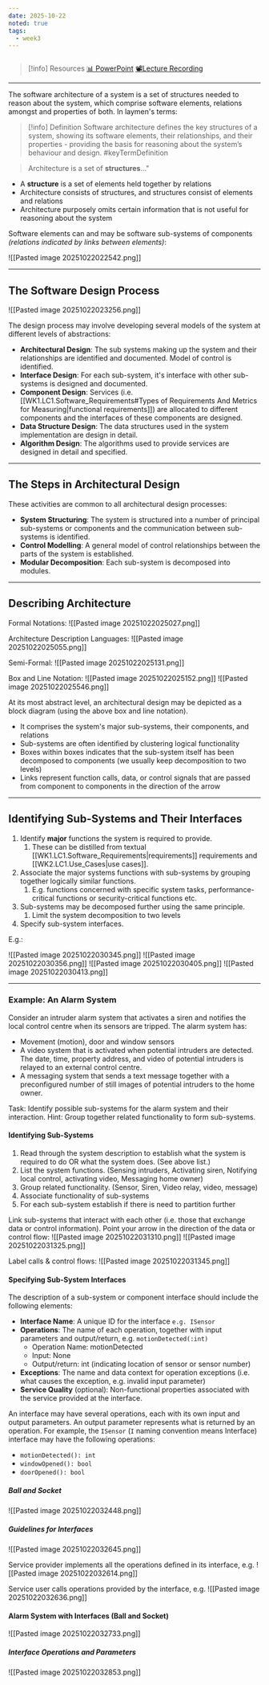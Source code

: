 ```yaml
---
date: 2025-10-22
noted: true
tags:
  - week3
---
```

```table-of-contents
```

> [!info] Resources
> [📊 PowerPoint](WK3.LC1.Software_Architecture.pdf)
> [📽️Lecture Recording]()


---

The software architecture of a system is a set of structures needed to reason about the system, which comprise software elements, relations amongst and properties of both. In laymen's terms:

> [!info] Definition 
> Software architecture defines the key structures of a system, showing its software elements, their relationships, and their properties - providing the basis for reasoning about the system’s behaviour and design. #keyTermDefinition

> Architecture is a set of **structures**..."

- A **structure** is a set of elements held together by relations
- Architecture consists of structures, and structures consist of elements and relations
- Architecture purposely omits certain information that is not useful for reasoning about the system

Software elements can and may be software sub-systems of components _(relations indicated by links between elements)_:

![[Pasted image 20251022022542.png]]

---
## The Software Design Process

![[Pasted image 20251022023256.png]]

The design process may involve developing several models of the system at different levels of abstractions:
- **Architectural Design**: The sub systems making up the system and their relationships are identified and documented. Model of control is identified.
- **Interface Design**: For each sub-system, it's interface with other sub-systems is designed and documented.
- **Component Design**: Services (i.e. [[WK1.LC1.Software_Requirements#Types of Requirements And Metrics for Measuring|functional requirements]]) are allocated to different components and the interfaces of these components are designed.
- **Data Structure Design**: The data structures used in the system implementation are design in detail.
- **Algorithm Design**: The algorithms used to provide services are designed in detail and specified.

---
## The Steps in Architectural Design

These activities are common to all architectural design processes:
- **System Structuring**: The system is structured into a number of principal sub-systems or components and the communication between sub-systems is identified.
- **Control Modelling**: A general model of control relationships between the parts of the system is established.
- **Modular Decomposition**: Each sub-system is decomposed into modules.

---
## Describing Architecture

Formal Notations:
![[Pasted image 20251022025027.png]]

Architecture Description Languages:
![[Pasted image 20251022025055.png]]

Semi-Formal:
![[Pasted image 20251022025131.png]]

Box and Line Notation:
![[Pasted image 20251022025152.png]]
![[Pasted image 20251022025546.png]]

At its most abstract level, an architectural design may be depicted as a block diagram (using the above box and line notation). 
- It comprises the system's major sub-systems, their components, and relations
- Sub-systems are often identified by clustering logical functionality
- Boxes within boxes indicates that the sub-system itself has been decomposed to components (we usually keep decomposition to two levels)
- Links represent function calls, data, or control signals that are passed from component to components in the direction of the arrow

---
## Identifying Sub-Systems and Their Interfaces

1. Identify **major** functions the system is required to provide.
	1. These can be distilled from textual [[WK1.LC1.Software_Requirements|requirements]] requirements and [[WK2.LC1.Use_Cases|use cases]].
2. Associate the major systems functions with sub-systems by grouping together logically similar functions.
	1. E.g. functions concerned with specific system tasks, performance-critical functions or security-critical functions etc.
3. Sub-systems may be decomposed further using the same principle.
	1. Limit the system decomposition to two levels
4. Specify sub-system interfaces.

E.g.:

![[Pasted image 20251022030345.png]]
![[Pasted image 20251022030356.png]]
![[Pasted image 20251022030405.png]]
![[Pasted image 20251022030413.png]]

---
### Example: An Alarm System

Consider an intruder alarm system that activates a siren and notifies the local control centre when its sensors are tripped. The alarm system has:
- Movement (motion), door and window sensors
- A video system that is activated when potential intruders are detected. The date, time, property address, and video of potential intruders is relayed to an external control centre.
- A messaging system that sends a text message together with a preconfigured number of still images of potential intruders to the home owner.

Task: Identify possible sub-systems for the alarm system and their interaction. Hint: Group together related functionality to form sub-systems. 

#### Identifying Sub-Systems

1. Read through the system description to establish what the system is required to do OR what the system does. (See above list.)
2. List the system functions. (Sensing intruders, Activating siren, Notifying local control, activating video, Messaging home owner)
3. Group related functionality. (Sensor, Siren, Video relay, video, message)
4. Associate functionality of sub-systems
5. For each sub-system establish if there is need to partition further

Link sub-systems that interact with each other (i.e. those that exchange data or control information). Point your arrow in the direction of the data or control flow:
![[Pasted image 20251022031310.png]]
![[Pasted image 20251022031325.png]]

Label calls & control flows:
![[Pasted image 20251022031345.png]]

#### Specifying Sub-System Interfaces

The description of a sub-system or component interface should include the following elements:
- **Interface Name**: A unique ID for the interface `e.g. ISensor`
- **Operations**: The name of each operation, together with input parameters and output/return, e.g. `motionDetected(:int)`
	- Operation Name: motionDetected
	- Input: None
	- Output/return: int (indicating location of sensor or sensor number)
- **Exceptions**: The name and data context for operation exceptions (i.e. what causes the exception, e.g. invalid input parameter)
- **Service Quality** (optional): Non-functional properties associated with the service provided at the interface.

An interface may have several operations, each with its own input and output parameters. An output parameter represents what is returned by an operation. For example, the `ISensor` (`I` naming convention means Interface) interface may have the following operations:
- `motionDetected(): int`
- `windowOpened(): bool`
- `doorOpened(): bool`

##### Ball and Socket

![[Pasted image 20251022032448.png]]


##### Guidelines for Interfaces

![[Pasted image 20251022032645.png]]

Service provider implements all the operations defined in its interface, e.g.
![[Pasted image 20251022032614.png]]

Service user calls operations provided by the interface, e.g.
![[Pasted image 20251022032636.png]]

#### Alarm System with Interfaces (Ball and Socket)
![[Pasted image 20251022032733.png]]

##### Interface Operations and Parameters

![[Pasted image 20251022032853.png]]

